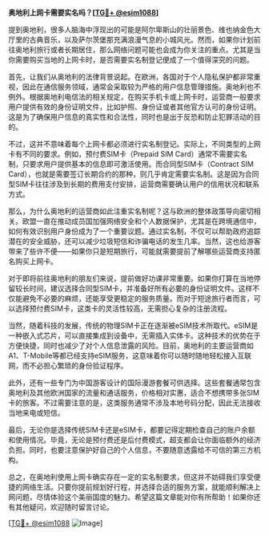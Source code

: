 **奥地利上网卡需要实名吗？[[TG💪+ @esim1088](https://t.me/s/esim1088)]**

提到奥地利，很多人脑海中浮现出的可能是阿尔卑斯山的壮丽景色、维也纳金色大厅里的古典音乐，以及萨尔茨堡那充满浪漫气息的小城风光。然而，如果你计划前往奥地利旅行或者长期居住，那么网络问题可能也会成为你关注的重点。尤其是当你需要购买当地的上网卡时，是否需要实名制登记便成了一个值得深究的问题。

首先，让我们从奥地利的法律背景说起。在欧洲，各国对于个人隐私保护都非常重视，因此在通信服务领域，通常会采取较为严格的用户信息管理措施。奥地利也不例外。根据奥地利电信法的相关规定，在购买手机卡或上网卡时，运营商一般要求用户提供有效的身份证明文件，比如护照、身份证或者其他官方认可的身份证明。这是为了确保用户信息的真实性和合法性，同时也是出于反恐和防止犯罪活动的目的。

不过，这并不意味着每个上网卡都必须进行实名制登记。实际上，不同类型的上网卡有不同的要求。例如，预付费SIM卡（Prepaid SIM Card）通常不需要实名制，只要求用户提供基本的信息即可激活使用。而合同型SIM卡（Contract SIM Card），也就是需要签订长期合约的那种，则几乎肯定需要实名制。这是因为合同型SIM卡往往涉及到长期的费用支付安排，运营商需要确认用户的信用状况和联系方式。

那么，为什么奥地利的运营商如此注重实名制呢？这与欧洲的整体政策导向密切相关。欧盟一直在推动成员国加强网络安全和个人数据保护，尤其是在跨境通信中，如何有效识别用户身份成为了一个重要议题。通过实名制，不仅可以帮助政府追踪潜在的安全威胁，还可以减少垃圾短信和诈骗电话的发生几率。当然，这也给游客带来了些许不便——如果你只是短期旅行，可能就需要提前了解哪些运营商支持匿名购买上网卡。

对于即将前往奥地利的朋友们来说，提前做好功课非常重要。如果你打算在当地停留较长时间，建议选择合同型SIM卡，并准备好所有必要的身份证明文件。这样不仅能避免不必要的麻烦，还能享受更稳定的服务质量。而对于短途旅行者而言，可以选择预付费SIM卡，这类卡的灵活性较高，无需担心复杂的注册流程。

当然，随着科技的发展，传统的物理SIM卡正在逐渐被eSIM技术所取代。eSIM是一种嵌入式芯片，可以直接集成到设备中，无需插入实体卡。这种技术的优势在于方便快捷，同时也减少了对个人信息泄露的风险。目前，奥地利的主要运营商如A1、T-Mobile等都已经支持eSIM服务，这意味着你可以随时随地轻松接入互联网，而不必担心繁琐的身份验证程序。

此外，还有一些专门为中国游客设计的国际漫游套餐可供选择。这些套餐通常包含奥地利及其他欧洲国家的流量和通话服务，价格相对实惠，适合不想携带多张SIM卡的旅客。不过需要注意的是，这类服务通常不涉及本地号码分配，因此无法接收当地来电或短信。

最后，无论你是选择传统SIM卡还是eSIM卡，都要记得定期检查自己的账户余额和使用情况。毕竟，无论是预付费还是后付费模式，超支都会让你面临额外的经济负担。同时，也要注意保护好自己的个人信息，不要随意透露给不可信的第三方机构。

总之，在奥地利使用上网卡确实存在一定的实名制要求，但这并不妨碍我们享受便捷的网络生活。只要你提前规划好行程，并选择合适的服务方案，就能顺利解决上网问题，尽情体验这个美丽国度的魅力。希望这篇文章能对你有所帮助！如果你还有其他疑问，欢迎随时留言讨论。

[[TG💪+ @esim1088](https://t.me/s/esim1088) ![Image](https://i.postimg.cc/4NQfJmqS/Snipaste-2025-05-13-00-14-12.png)]